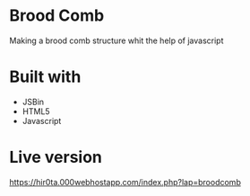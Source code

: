 # Brood Comb

Making a brood comb structure whit the help of javascript

# Built with

- JSBin
- HTML5
- Javascript

# Live version

https://hir0ta.000webhostapp.com/index.php?lap=broodcomb